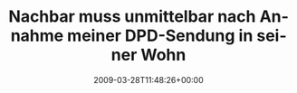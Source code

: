 ---
retweeted: false
source: <a href="http://twitter.com" rel="nofollow">Twitter Web Client</a>
entities:
  hashtags: []
  symbols: []
  user_mentions: []
  urls: []
display_text_range:
- '0'
- '90'
favorite_count: '0'
id_str: '1406528660'
truncated: false
retweet_count: '0'
id: '1406528660'
created_at: Sat Mar 28 11:48:26 +0000 2009
favorited: false
full_text: Nachbar muss unmittelbar nach Annahme meiner DPD-Sendung in seiner Wohnung
  gestorben sein.
lang: de
tags:
- pesos/twitter
date: '2009-03-28T11:48:26+00:00'
src: https://twitter.com/bascht/status/1406528660
original_url: https://twitter.com/bascht/status/1406528660
type: twitter_tweet
text: Nachbar muss unmittelbar nach Annahme meiner DPD-Sendung in seiner Wohnung gestorben
  sein.
title: Nachbar muss unmittelbar nach Annahme meiner DPD-Sendung in seiner Wohn

---